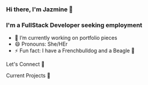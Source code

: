  ### Hi there, I'm Jazmine 👋
### I'm a FullStack Developer seeking employment

- 🔭 I’m currently working on portfolio pieces
- 😄 Pronouns: She/HEr
 - ⚡ Fun fact: I have a Frenchbulldog and a Beagle :dog:

 Let's Connect 	:handshake:



Current Projects :construction:
